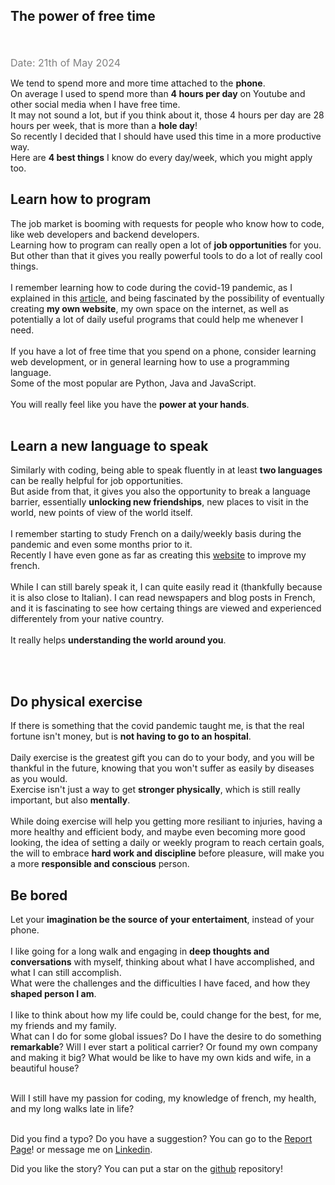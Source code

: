## The power of free time
<br /><br />
<span class="date">Date: 21th of May 2024</span><br />

We tend to spend more and more time attached to the <strong>phone</strong>.<br />
On average I used to spend more than <strong>4 hours per day</strong> on Youtube and other social media when I have free time.<br />
It may not sound a lot, but if you think about it, those 4 hours per day are 28 hours per week, that is more than a <strong>hole day</strong>!<br />
So recently I decided that I should have used this time in a more productive way.<br />
Here are <strong>4 best things</strong> I know do every day/week, which you might apply too.
<br />

## Learn how to program
The job market is booming with requests for people who know how to code, like web developers and backend developers.<br />
Learning how to program can really open a lot of <strong>job opportunities</strong> for you. But other than that it gives you really powerful tools to do a lot of really cool things. <br /><br />
I remember learning how to code during the covid-19 pandemic, as I explained in this <a href="https://gabri432.github.io/angular-personal-website/blog/stories/this-is-my-story" target="blank" title="Check my blog post 'This is my Story'">article</a>, and being fascinated by the possibility of eventually creating <strong>my own website</strong>, my own space on the internet, as well as potentially a lot of daily useful programs that could help me whenever I need.<br /><br />
If you have a lot of free time that you spend on a phone, consider learning web development, or in general learning how to use a programming language. <br />
Some of the most popular are Python, Java and JavaScript.<br /><br />
You will really feel like you have the <strong>power at your hands</strong>.
<br /><br />

## Learn a new language to speak
Similarly with coding, being able to speak fluently in at least <strong>two languages</strong> can be really helpful for job opportunities.<br />
But aside from that, it gives you also the opportunity to break a language barrier, essentially <strong>unlocking new friendships</strong>, new places to visit in the world, new points of view of the world itself.<br /><br />
I remember starting to study French on a daily/weekly basis during the pandemic and even some months prior to it.<br />
Recently I have even gone as far as creating this <a href="https://gabri432.github.io/angular-language-learner/" target="blank" title="Check my website 'angular-language-learner'">website</a> to improve my french.<br /><br />
While I can still barely speak it, I can quite easily read it (thankfully because it is also close to Italian). I can read newspapers and blog posts in French, and it is fascinating to see how certaing things are viewed and experienced differentely from your native country.<br /><br />
It really helps <strong>understanding the world around you</strong>.

<br /><br />

## Do physical exercise
If there is something that the covid pandemic taught me, is that the real fortune isn't money, but is <strong>not having to go to an hospital</strong>.<br /><br />
Daily exercise is the greatest gift you can do to your body, and you will be thankful in the future, knowing that you won't suffer as easily by diseases as you would.<br />
Exercise isn't just a way to get <strong>stronger physically</strong>, which is still really important, but also <strong>mentally</strong>.<br /><br />
While doing exercise will help you getting more resiliant to injuries, having a more healthy and efficient body, and maybe even becoming more good looking, the idea of setting a daily or weekly program to reach certain goals, the will to embrace <strong>hard work and discipline</strong> before pleasure, will make you a more <strong>responsible and conscious</strong> person.   

## Be bored
Let your <strong>imagination be the source of your entertaiment</strong>, instead of your phone.<br /><br />
I like going for a long walk and engaging in <strong>deep thoughts and conversations</strong> with myself, thinking about what I have accomplished, and what I can still accomplish.<br />
What were the challenges and the difficulties I have faced, and how they <strong>shaped person I am</strong>.<br /><br />
I like to think about how my life could be, could change for the best, for me, my friends and my family.<br />
What can I do for some global issues? Do I have the desire to do something <strong>remarkable</strong>? Will I ever start a political carrier? Or found my own company and making it big? What would be like to have my own kids and wife, in a beautiful house? <br /><br />

Will I still have my passion for coding, my knowledge of french, my health, and my long walks late in life?
<br /><br />

Did you find a typo? Do you have a suggestion? You can go to the <a href="https://github.com/Gabri432/angular-personal-website/issues/new" target="_blank" title="Go to the Github repository">Report Page</a>! or message me on <a href="https://www.linkedin.com/in/gabriele-gatti-87b321190/" target="_blank" title="Go to my Linkeding profile">Linkedin</a>.

Did you like the story? You can put a star on the <a href="https://github.com/Gabri432/angular-personal-website/" target="_blank" title="Go to the Github repository">github</a> repository!


<style>
.date {
    color: grey;
    font-size: 16px
}
td {
    border: 1px solid black;
    padding: 5px;
}
</style>